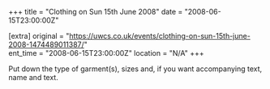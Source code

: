 +++
title = "Clothing on Sun 15th June 2008"
date = "2008-06-15T23:00:00Z"

[extra]
original = "https://uwcs.co.uk/events/clothing-on-sun-15th-june-2008-1474489011387/"    
ent_time = "2008-06-15T23:00:00Z"
location = "N/A"
+++

Put down the type of garment(s), sizes and, if you want accompanying text, name and text.

